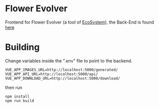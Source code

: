 # Flower Evolver #

Frontend for Flower Evolver (a tool of [EcoSystem](https://github.com/cristianglezm/EcoSystem)),
the Back-End is found [here](https://github.com/cristianglezm/FlowerEvolver-backend)

# Building #

Change variables inside the ".env" file to point to the backend.

```
VUE_APP_IMAGES_URL=http://localhost:5000/generated/
VUE_APP_API_URL=http://localhost:5000/api/
VUE_APP_DOWNLOAD_URL=http://localhost:5000/download/
```

then run 

```
npm install
npm run build
```
